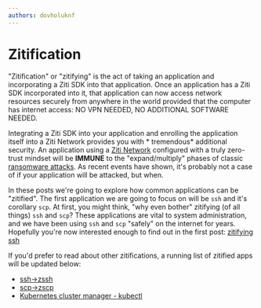 ```yaml
---
authors: dovholuknf
---
```


# Zitification

"Zitification" or "zitifying" is the act of taking an application and incorporating a Ziti SDK into that application. Once an
application has a Ziti SDK incorporated into it, that application can now access network resources securely from anywhere in
the world provided that the computer has internet access: NO VPN NEEDED, NO ADDITIONAL SOFTWARE NEEDED.

Integrating a Ziti SDK into your application and enrolling the application itself into a Ziti Network provides you with *
tremendous* additional security. An application using a [Ziti Network][2] configured with a truly zero-trust mindset will be
**IMMUNE** to the "expand/multiply" phases of classic [ransomware attacks][1]. As recent events have shown, it's probably not
a case of if your application will be attacked, but when.

In these posts we're going to explore how common applications can be "zitified". The first application we are going to focus
on will be `ssh` and it's corollary `scp`. At first, you might think, "why even bother" zitifying (of all things) `ssh`
and `scp`? These applications are vital to system administration, and we have been using `ssh` and
`scp` "safely" on the internet for years. Hopefully you're now interested enough to find out in the first post:
[zitifying ssh][3]

If you'd prefer to read about other zitifications, a running list of zitified apps will be updated below:

* [ssh->zssh][3]
* [scp->zscp][4]
* [Kubernetes cluster manager - kubectl][5]

[1]: https://netfoundry.io/ztna-ransomware/
[2]: /docs/introduction/intro#overview-of-a-ziti-network
[3]: /blog/zitification/zitifying-ssh/
[4]: /blog/zitification/zitifying-scp/
[5]: /blog/zitification/kubernetes/